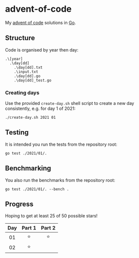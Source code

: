 # advent-of-code

My [advent of code](https://adventofcode.com) solutions in [Go](https://go.dev). 

## Structure
Code is organised by year then day:
```
.\[year]
  .\day[dd]
    .\day[dd].txt
    .\input.txt
    .\day[dd].go
    .\day[dd]_test.go
```

### Creating days
Use the provided `create-day.sh` shell script to create a new day consistently, e.g. for day 1 of 2021:
```
./create-day.sh 2021 01
```

## Testing
It is intended you run the tests from the repository root:
```
go test ./2021/01/.
```

## Benchmarking
You also run the benchmarks from the repository root:
```
go test ./2021/01/. --bench .
```

## Progress
Hoping to get at least 25 of 50 possible stars!

| Day | Part 1 | Part 2 |
| :---: | :---: | :---: |
| 01 | ⭐️ | ⭐️ |
| 02 | ⭐️ | |
